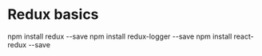 # Redux basics

npm install redux --save
npm install redux-logger --save
npm install react-redux --save